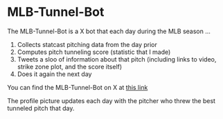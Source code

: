 # MLB-Tunnel-Bot

The MLB-Tunnel-Bot is a X bot that each day during the MLB season ...

1. Collects statcast pitching data from the day prior
2. Computes pitch tunneling score (statistic that I made)
3. Tweets a sloo of information about that pitch (including links to video, strike zone plot, and the score itself)
4. Does it again the next day

You can find the MLB-Tunnel-Bot on X at [this link](https://twitter.com/MLBTullelBot)

The profile picture updates each day with the pitcher who threw the best tunneled pitch that day.
